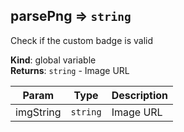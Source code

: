 <a name="parsePng"></a>

## parsePng ⇒ <code>string</code>
Check if the custom badge is valid

**Kind**: global variable  
**Returns**: <code>string</code> - Image URL  

| Param | Type | Description |
| --- | --- | --- |
| imgString | <code>string</code> | Image URL |

